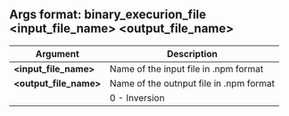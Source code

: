 ## Args format: binary_execurion_file <input_file_name> <output_file_name> <action>

| Argument | Description |
|---|---|
|**<input_file_name>**|Name of the input file in .npm format|
|**<output_file_name>**|Name of the outnput file in .npm format|
|**<action>**|0 - Inversion|
